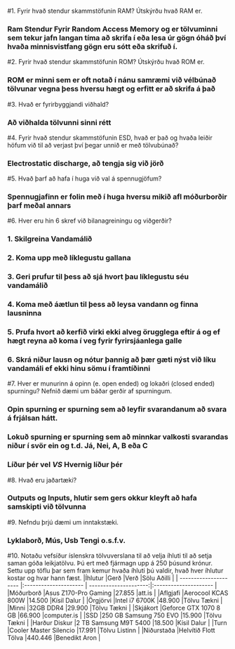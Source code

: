 #1. Fyrir hvað stendur skammstöfunin RAM? Útskýrðu hvað RAM er.
###	Ram Stendur Fyrir Random Access Memory og er tölvuminni sem tekur jafn langan tíma að skrifa í eða lesa úr gögn óháð því hvaða minnisvistfang gögn eru sótt eða skrifuð í.

#2. Fyrir hvað stendur skammstöfunin ROM? Útskýrðu hvað ROM er.
###	ROM er minni sem er oft notað í nánu samræmi við vélbúnað tölvunar vegna þess hversu hægt og erfitt er að skrifa á það

#3. Hvað er fyrirbyggjandi viðhald?
###	Að viðhalda tölvunni sinni rétt

#4. Fyrir hvað stendur skammstöfunin ESD, hvað er það og hvaða leiðir höfum við til að verjast því þegar unnið er með tölvubúnað?
###	Electrostatic discharge, að tengja sig við jörð

#5. Hvað þarf að hafa í huga við val á spennugjöfum?
###	Spennugjafinn er folin með í huga hversu mikið afl móðurborðir þarf meðal annars

#6. Hver eru hin 6 skref við bilanagreiningu og viðgerðir?
###	1. Skilgreina Vandamálið
###	2. Koma upp með líklegustu gallana
###	3. Geri prufur til þess að sjá hvort þau líklegustu séu vandamálið
###	4. Koma með áætlun til þess að leysa vandann og finna lausninna
###	5. Prufa hvort að kerfið virki ekki alveg örugglega eftir á og ef hægt reyna að koma í veg fyrir fyrirsjáanlega galle
###	6. Skrá niður lausn og nótur þannig að þær gæti nýst við líku vandamáli ef ekki hinu sömu í framtíðinni

#7. Hver er munurinn á opinn (e. open ended) og lokaðri (closed ended) spurningu? Nefnið dæmi um báðar gerðir af spurningum.
###	Opin spurning er spurning sem að leyfir svarandanum að svara á frjálsan hátt.
###	Lokuð spurning er spurning sem að minnkar valkosti svarandas niður í svör ein og t.d. Já, Nei, A, B eða C
###	**Líður þér vel** _VS_ **Hvernig líður þér**

#8. Hvað eru jaðartæki?
###	Outputs og Inputs, hlutir sem gers okkur kleyft að hafa samskipti við tölvunna

#9. Nefndu þrjú dæmi um inntakstæki.
###	Lyklaborð, Mús, Usb Tengi o.s.f.v.

#10. Notaðu vefsíður íslenskra tölvuverslana til að velja íhluti til að setja saman góða leikjatölvu. Þú ert með fjármagn upp á 250 þúsund krónur. Settu upp töflu þar sem fram kemur hvaða íhluti þú valdir, hvað hver íhlutur kostar og hvar hann fæst.
|Íhlutur                |Gerð                   |Verð                   |Sölu Aðilli            |
| --------------------- |:--------------------- | ---------------------:|:--------------------- |
|Móðurborð              |Asus Z170-Pro Gaming   |27.855                 |att.is                 |
|Aflgjafi               |Aerocool KCAS 800W     |14.500                 |Kísil Dalur            |
|Örgjörvi               |Intel i7 6700K         |48.900                 |Tölvu Tækni            |
|Minni                  |32GB DDR4              |29.900                 |Tölvu Tækni            |
|Skjákort               |Geforce GTX 1070 8 GB  |66.900                 |computer.is            |
|SSD                    |250 GB Samsung 750 EVO |15.900                 |Tölvu Tækni            |
|Harður Diskur          |2 TB Samsung M9T 5400  |18.500                 |Kísil Dalur            |
|Turn                   |Cooler Master Silencio |17.991                 |Tölvu Listinn          |
|Niðurstaða		          |Helvítið Flott Tölva	  |440.446		            |Benedikt Aron		      |
